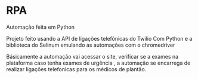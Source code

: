 # RPA
 Automação feita em Python

Projeto feito usando a API de ligações telefônicas do Twilio
Com Python e a biblioteca do Selinum emulando as automações com o chromedriver

Básicamente a automação vai acessar o site, verificar se a exames na plataforma
caso tenha exames de urgência , a automação se encarrega de realizar ligações telefonicas para
os médicos de plantão.